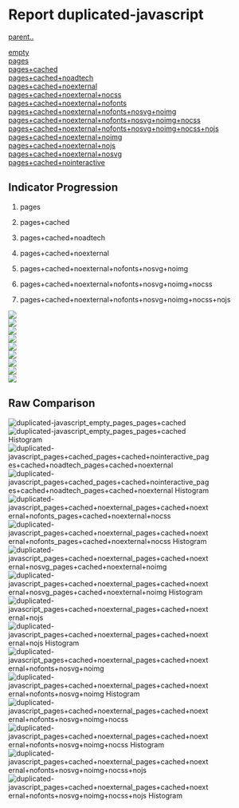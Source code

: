 # Report duplicated-javascript

[parent..](./..)  

[empty](./empty/)  
[pages](./pages/)  
[pages+cached](./pages+cached/)  
[pages+cached+noadtech](./pages+cached+noadtech/)  
[pages+cached+noexternal](./pages+cached+noexternal/)  
[pages+cached+noexternal+nocss](./pages+cached+noexternal+nocss/)  
[pages+cached+noexternal+nofonts](./pages+cached+noexternal+nofonts/)  
[pages+cached+noexternal+nofonts+nosvg+noimg](./pages+cached+noexternal+nofonts+nosvg+noimg/)  
[pages+cached+noexternal+nofonts+nosvg+noimg+nocss](./pages+cached+noexternal+nofonts+nosvg+noimg+nocss/)  
[pages+cached+noexternal+nofonts+nosvg+noimg+nocss+nojs](./pages+cached+noexternal+nofonts+nosvg+noimg+nocss+nojs/)  
[pages+cached+noexternal+noimg](./pages+cached+noexternal+noimg/)  
[pages+cached+noexternal+nojs](./pages+cached+noexternal+nojs/)  
[pages+cached+noexternal+nosvg](./pages+cached+noexternal+nosvg/)  
[pages+cached+nointeractive](./pages+cached+nointeractive/)  

## Indicator Progression

1. pages

2. pages+cached

3. pages+cached+noadtech

4. pages+cached+noexternal

5. pages+cached+noexternal+nofonts+nosvg+noimg

6. pages+cached+noexternal+nofonts+nosvg+noimg+nocss

7. pages+cached+noexternal+nofonts+nosvg+noimg+nocss+nojs



![](./progession_score:mean_score:median.png)  
![](./progession_mean_median.png)  
![](./progession_min_max.png)  
![](./progession_range_p90range.png)  
![](./progession_stddev_p90stddev_skewness.png)  
![](./progession_eccentricity_p90eccentricity.png)  
![](./progession_quanta_p90quanta.png)  
![](./progession_quantaRatio_p90quantaRatio.png)  
![](./progession_outlandishness.png)  

## Raw Comparison

![duplicated-javascript_empty_pages_pages+cached](./duplicated-javascript_empty_pages_pages+cached.png)  
![duplicated-javascript_empty_pages_pages+cached Histogram](./duplicated-javascript_empty_pages_pages+cached+hist.png)  
![duplicated-javascript_pages+cached_pages+cached+nointeractive_pages+cached+noadtech_pages+cached+noexternal](./duplicated-javascript_pages+cached_pages+cached+nointeractive_pages+cached+noadtech_pages+cached+noexternal.png)  
![duplicated-javascript_pages+cached_pages+cached+nointeractive_pages+cached+noadtech_pages+cached+noexternal Histogram](./duplicated-javascript_pages+cached_pages+cached+nointeractive_pages+cached+noadtech_pages+cached+noexternal+hist.png)  
![duplicated-javascript_pages+cached+noexternal_pages+cached+noexternal+nofonts_pages+cached+noexternal+nocss](./duplicated-javascript_pages+cached+noexternal_pages+cached+noexternal+nofonts_pages+cached+noexternal+nocss.png)  
![duplicated-javascript_pages+cached+noexternal_pages+cached+noexternal+nofonts_pages+cached+noexternal+nocss Histogram](./duplicated-javascript_pages+cached+noexternal_pages+cached+noexternal+nofonts_pages+cached+noexternal+nocss+hist.png)  
![duplicated-javascript_pages+cached+noexternal_pages+cached+noexternal+nosvg_pages+cached+noexternal+noimg](./duplicated-javascript_pages+cached+noexternal_pages+cached+noexternal+nosvg_pages+cached+noexternal+noimg.png)  
![duplicated-javascript_pages+cached+noexternal_pages+cached+noexternal+nosvg_pages+cached+noexternal+noimg Histogram](./duplicated-javascript_pages+cached+noexternal_pages+cached+noexternal+nosvg_pages+cached+noexternal+noimg+hist.png)  
![duplicated-javascript_pages+cached+noexternal_pages+cached+noexternal+nojs](./duplicated-javascript_pages+cached+noexternal_pages+cached+noexternal+nojs.png)  
![duplicated-javascript_pages+cached+noexternal_pages+cached+noexternal+nojs Histogram](./duplicated-javascript_pages+cached+noexternal_pages+cached+noexternal+nojs+hist.png)  
![duplicated-javascript_pages+cached+noexternal_pages+cached+noexternal+nofonts+nosvg+noimg](./duplicated-javascript_pages+cached+noexternal_pages+cached+noexternal+nofonts+nosvg+noimg.png)  
![duplicated-javascript_pages+cached+noexternal_pages+cached+noexternal+nofonts+nosvg+noimg Histogram](./duplicated-javascript_pages+cached+noexternal_pages+cached+noexternal+nofonts+nosvg+noimg+hist.png)  
![duplicated-javascript_pages+cached+noexternal_pages+cached+noexternal+nofonts+nosvg+noimg+nocss](./duplicated-javascript_pages+cached+noexternal_pages+cached+noexternal+nofonts+nosvg+noimg+nocss.png)  
![duplicated-javascript_pages+cached+noexternal_pages+cached+noexternal+nofonts+nosvg+noimg+nocss Histogram](./duplicated-javascript_pages+cached+noexternal_pages+cached+noexternal+nofonts+nosvg+noimg+nocss+hist.png)  
![duplicated-javascript_pages+cached+noexternal_pages+cached+noexternal+nofonts+nosvg+noimg+nocss+nojs](./duplicated-javascript_pages+cached+noexternal_pages+cached+noexternal+nofonts+nosvg+noimg+nocss+nojs.png)  
![duplicated-javascript_pages+cached+noexternal_pages+cached+noexternal+nofonts+nosvg+noimg+nocss+nojs Histogram](./duplicated-javascript_pages+cached+noexternal_pages+cached+noexternal+nofonts+nosvg+noimg+nocss+nojs+hist.png)  

<style>
  img {
    max-width: 80%;
  }
</style>
      
